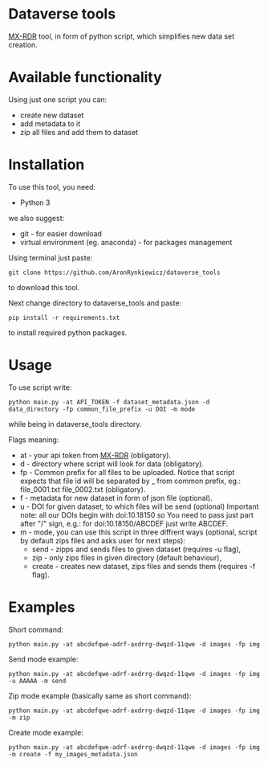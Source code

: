# Dataverse tools
[MX-RDR](https://mxrdr.icm.edu.pl/) tool, in form of python script, which simplifies new data set creation.

# Available functionality
Using just one script you can:
* create new dataset
* add metadata to it
* zip all files and add them to dataset
<!--- * add JPEG file from first diffraction image --->

# Installation
To use this tool, you need:
* Python 3
<!--- * [adxv](https://www.scripps.edu/tainer/arvai/adxv.html) - for diffraction image creation --->

we also suggest:
* git - for easier download
* virtual environment (eg. anaconda) - for packages management

Using terminal just paste:
```console
git clone https://github.com/AronRynkiewicz/dataverse_tools
```
to download this tool.

Next change directory to dataverse_tools and paste:
```console
pip install -r requirements.txt
```
to install required python packages.

# Usage
To use script write:
```console
python main.py -at API_TOKEN -f dataset_metadata.json -d data_directory -fp common_file_prefix -u DOI -m mode
```
while being in dataverse_tools directory.

Flags meaning:
* at - your api token from [MX-RDR](https://mxrdr.icm.edu.pl/) (obligatory).
* d - directory where script will look for data (obligatory).
* fp - Common prefix for all files to be uploaded. Notice that script expects that file id will be separated by _ from common prefix, eg.: file_0001.txt file_0002.txt (obligatory).
* f - metadata for new dataset in form of json file (optional).
* u - DOI for given dataset, to which files will be send (optional) Important note: all our DOIs begin with doi:10.18150 so You need to pass just part after "/" sign, e.g.: for doi:10.18150/ABCDEF just write ABCDEF.
* m - mode, you can use this script in three diffrent ways (optional, script by default zips files and asks user for next steps):
    * send - zipps and sends files to given dataset (requires -u flag),
    * zip - only zips files in given directory (default behaviour),
    * create - creates new dataset, zips files and sends them (requires -f flag).

# Examples
Short command:
```console
python main.py -at abcdefqwe-adrf-axdrrg-dwqzd-11qwe -d images -fp img
```

Send mode example:
```console
python main.py -at abcdefqwe-adrf-axdrrg-dwqzd-11qwe -d images -fp img -u AAAAA -m send
```

Zip mode example (basically same as short command):
```console
python main.py -at abcdefqwe-adrf-axdrrg-dwqzd-11qwe -d images -fp img -m zip
```

Create mode example:
```console
python main.py -at abcdefqwe-adrf-axdrrg-dwqzd-11qwe -d images -fp img -m create -f my_images_metadata.json
```
